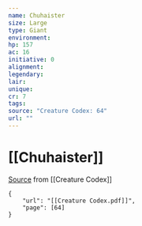 ```yaml
---
name: Chuhaister
size: Large
type: Giant
environment: 
hp: 157
ac: 16
initiative: 0
alignment: 
legendary: 
lair: 
unique: 
cr: 7
tags: 
source: "Creature Codex: 64"
url: ""
---
```

# [[Chuhaister]]

[Source](zotero://open-pdf/library/items/NTNKJRHG?page=64) from [[Creature Codex]]

```pdf
{
	"url": "[[Creature Codex.pdf]]",
	"page": [64]
}
```

